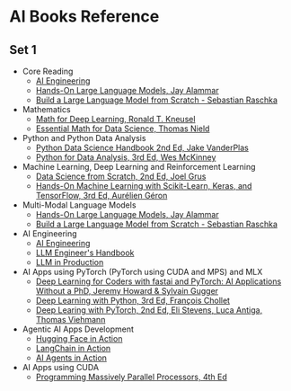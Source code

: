 # AI Books Reference

## Set 1
- Core Reading
  - [AI Engineering](https://learning.oreilly.com/library/view/-/9781098166298/)
  - [Hands-On Large Language Models, Jay Alammar](https://learning.oreilly.com/library/view/-/9781098150952/)
  - [Build a Large Language Model from Scratch - Sebastian Raschka](https://learning.oreilly.com/library/view/-/9781633437166/)
- Mathematics
  - [Math for Deep Learning, Ronald T. Kneusel](https://learning.oreilly.com/library/view/-/9781098129101/)
  - [Essential Math for Data Science, Thomas Nield](https://learning.oreilly.com/library/view/-/9781098102920/)
- Python and Python Data Analysis
  - [Python Data Science Handbook 2nd Ed, Jake VanderPlas](https://learning.oreilly.com/library/view/-/9781098121211/)
  - [Python for Data Analysis, 3rd Ed, Wes McKinney](https://learning.oreilly.com/library/view/python-for-data/9781098104023/)
- Machine Learning, Deep Learning and Reinforcement Learning
  - [Data Science from Scratch, 2nd Ed, Joel Grus](https://learning.oreilly.com/library/view/-/9781492041122/)
  - [Hands-On Machine Learning with Scikit-Learn, Keras, and TensorFlow, 3rd Ed, Aurélien Géron](https://learning.oreilly.com/library/view/-/9781098125967/)
- Multi-Modal Language Models
  - [Hands-On Large Language Models, Jay Alammar](https://learning.oreilly.com/library/view/-/9781098150952/)
  - [Build a Large Language Model from Scratch - Sebastian Raschka](https://learning.oreilly.com/library/view/-/9781633437166/)
- AI Engineering
  - [AI Engineering](https://learning.oreilly.com/library/view/-/9781098166298/)
  - [LLM Engineer's Handbook](https://learning.oreilly.com/library/view/-/9781836200079/)
  - [LLM in Production](https://learning.oreilly.com/library/view/llms-in-production/9781633437203/)
- AI Apps using PyTorch (PyTorch using CUDA and MPS) and MLX
  - [Deep Learning for Coders with fastai and PyTorch: AI Applications Without a PhD, Jeremy Howard & Sylvain Gugger](https://learning.oreilly.com/library/view/-/9781492045519/)
  - [Deep Learning with Python, 3rd Ed, François Chollet](https://livebook.manning.com/book/deep-learning-with-python-third-edition?origin=dashboard)
  - [Deep Learing with PyTorch, 2nd Ed, Eli Stevens, Luca Antiga, Thomas Viehmann](https://livebook.manning.com/book/deep-learning-with-pytorch-second-edition?origin=dashboard)
- Agentic AI Apps Development
  - [Hugging Face in Action](https://livebook.manning.com/book/hugging-face-in-action/welcome/)
  - [LangChain in Action](https://livebook.manning.com/book/langchain-in-action/welcome/)
  - [AI Agents in Action](https://livebook.manning.com/book/ai-agents-in-action)
- AI Apps using CUDA
  - [Programming Massively Parallel Processors, 4th Ed](https://learning.oreilly.com/library/view/programming-massively-parallel/9780323984638/)
